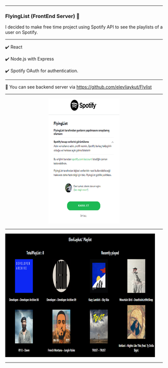 <hr></hr>

### FlyingList (FrontEnd Server) 🎉

I decided to make free time project using Spotify API to see the playlists of a user on Spotify.

<hr></hr>

✔️ React

✔️ Node.js with Express

✔️ Spotify OAuth for authentication.

<hr></hr>

🎉 You can see backend server via https://github.com/elevliaykut/Flylist

<hr></hr>

<p align="center">
  <img src=".src/../src/assets/images/Authentication.png" width="45%" height="400"/>
</p>

<hr></hr>

<img src=".src/../src/assets/images/playlist.png" width="95%" height="395"/>

<hr></hr>
